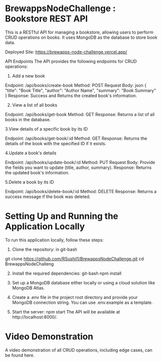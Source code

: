 # BrewappsNodeChallenge : Bookstore REST API
This is a RESTful API for managing a bookstore, allowing users to perform CRUD operations on books. It uses MongoDB as the database to store book data.

Deployed Site: https://brewapps-node-challenge.vercel.app/

API Endpoints
The API provides the following endpoints for CRUD operations:

1. Add a new book

Endpoint: /api/books/create-book
Method: POST
Request Body:
json
{
  "title": "Book Title",
  "author": "Author Name",
  "summary": "Book Summary"
}
Response: Success and Returns the created book's information.

2. View a list of all books

Endpoint: /api/books/get-book
Method: GET
Response: Returns a list of all books in the database.

3.View details of a specific book by its ID

Endpoint: /api/books/get-book/:id
Method: GET
Response: Returns the details of the book with the specified ID if it exists.


4.Update a book's details

Endpoint: /api/books/update-book/:id
Method: PUT
Request Body: Provide the fields you want to update (title, author, summary).
Response: Returns the updated book's information.


5.Delete a book by its ID

Endpoint: /api/books/delete-book/:id
Method: DELETE
Response: Returns a success message if the book was deleted.


# Setting Up and Running the Application Locally
To run this application locally, follow these steps:

1. Clone the repository: in git-bash

git clone https://github.com/RSushil1/BrewappsNodeChallenge.git
cd BrewappsNodeChalleng

2. Install the required dependencies: git-bash
npm install

3. Set up a MongoDB database either locally or using a cloud solution like MongoDB Atlas.
4. Create a .env file in the project root directory and provide your MongoDB connection string. You can use .env.example as a template.

5. Start the server:
npm start
The API will be available at http://localhost:8000/.

# Video Demonstration
A video demonstration of all CRUD operations, including edge cases, can be found here.
